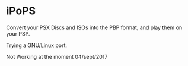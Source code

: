iPoPS
=====

Convert your PSX Discs and ISOs into the PBP format, and play them on your PSP.

Trying a GNU/Linux port.

Not Working at the moment 04/sept/2017
